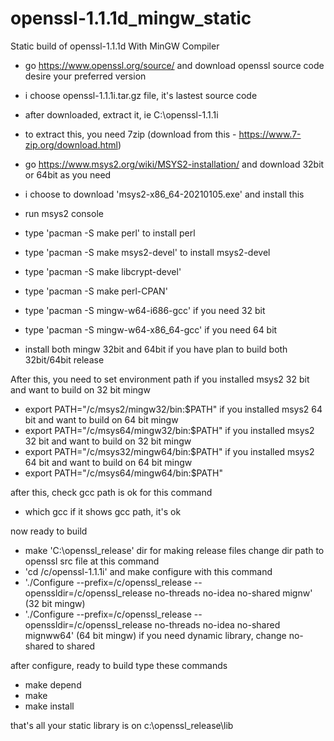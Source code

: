 # openssl-1.1.1d_mingw_static
Static build of openssl-1.1.1d With MinGW Compiler

- go https://www.openssl.org/source/ and download openssl source code desire your preferred version
- i choose openssl-1.1.1i.tar.gz file, it's lastest source code
- after downloaded, extract it, ie C:\openssl-1.1.1i
- to extract this, you need 7zip (download from this - https://www.7-zip.org/download.html)

- go https://www.msys2.org/wiki/MSYS2-installation/ and download 32bit or 64bit as you need
- i choose  to download 'msys2-x86_64-20210105.exe' and install this
- run msys2 console
- type 'pacman -S make perl' to install perl
- type 'pacman -S make msys2-devel' to install msys2-devel
- type 'pacman -S make libcrypt-devel'
- type 'pacman -S make perl-CPAN'
- type 'pacman -S mingw-w64-i686-gcc' if you need 32 bit
- type 'pacman -S mingw-w64-x86_64-gcc' if you need 64 bit
- install both mingw 32bit and 64bit if you have plan to build both 32bit/64bit release

After this, 
you need to set environment path
if you installed msys2 32 bit and want to build on 32 bit mingw
- export PATH="/c/msys2/mingw32/bin:$PATH"
if you installed msys2 64 bit and want to build on 64 bit mingw
- export PATH="/c/msys64/mingw32/bin:$PATH"
if you installed msys2 32 bit and want to build on 32 bit mingw
- export PATH="/c/msys32/mingw64/bin:$PATH"
if you installed msys2 64 bit and want to build on 64 bit mingw
- export PATH="/c/msys64/mingw64/bin:$PATH"

after this, check gcc path is ok for this command
- which gcc
if it shows gcc path, it's ok


now ready to build 
- make 'C:\openssl_release' dir for making release files
change dir path to openssl src file at this command
- 'cd /c/openssl-1.1.1i'
and make configure with this command
- './Configure --prefix=/c/openssl_release --openssldir=/c/openssl_release no-threads no-idea no-shared mignw' (32 bit mingw)
- './Configure --prefix=/c/openssl_release --openssldir=/c/openssl_release no-threads no-idea no-shared mignww64' (64 bit mingw)
if you need dynamic library, change no-shared to shared

after configure, ready to build type these commands
- make depend
- make 
- make install 

that's all 
your static library is on c:\openssl_release\lib
